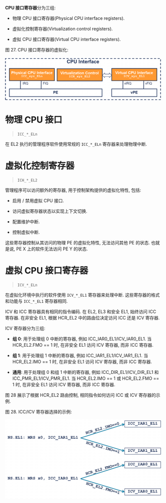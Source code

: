 
**CPU 接口寄存器**分为三组:

- 物理 CPU 接口寄存器(Physical CPU interface registers).

- 虚拟化控制寄存器(Virtualization control registers).

- 虚拟 CPU 接口寄存器(Virtual CPU interface registers).

图 27. CPU 接口寄存器的虚拟化:

<div align='center'>
<img src="./images/2025-03-01-11-11-26.png"/>
</div>

# 物理 CPU 接口

> `ICC_*_ELn`

在 EL2 执行的管理程序软件使用常规的 `ICC_*_ELn` 寄存器来处理物理中断.

# 虚拟化控制寄存器

> `ICH_*_EL2`

管理程序可以访问额外的寄存器, 用于控制架构提供的虚拟化特性, 包括:

- 启用 / 禁用虚拟 CPU 接口.

- 访问虚拟寄存器状态以实现上下文切换.

- 配置维护中断.

- 控制虚拟中断.

这些寄存器控制从其访问的物理 PE 的虚拟化特性, 无法访问其他 PE 的状态. 也就是说, PE X 上的软件无法访问 PE Y 的状态.

# 虚拟 CPU 接口寄存器

> `ICV_*_ELn`

在虚拟化环境中执行的软件使用 `ICV_*_EL1` 寄存器来处理中断. 这些寄存器的格式和功能与 `ICC_*_EL1` 寄存器相同.

ICV 和 ICC 寄存器具有相同的指令编码. 在 EL2, EL3 和安全 EL1, 始终访问 ICC 寄存器. 在非安全 EL1, 根据 HCR_EL2 中的路由位决定访问 ICC 还是 ICV 寄存器.

ICV 寄存器分为三组:

- **组 0**: 用于处理组 0 中断的寄存器, 例如 ICC_IAR0_EL1/ICV_IAR0_EL1. 当 HCR_EL2.FMO == 1 时, 在非安全 EL1 访问 ICV 寄存器, 而非 ICC 寄存器.

- **组 1**: 用于处理组 1 中断的寄存器, 例如 ICC_IAR1_EL1/ICV_IAR1_EL1. 当 HCR_EL2.IMO == 1 时, 在非安全 EL1 访问 ICV 寄存器, 而非 ICC 寄存器.

- **通用**: 用于处理组 0 和组 1 中断的寄存器, 例如 ICC_DIR_EL1/ICV_DIR_EL1 和 ICC_PMR_EL1/ICV_PMR_EL1. 当 HCR_EL2.IMO == 1 或 HCR_EL2.FMO == 1 时, 在非安全 EL1 访问 ICV 寄存器, 而非 ICC 寄存器.

图 28 展示了根据 HCR_EL2 路由控制, 相同指令如何访问 ICC 或 ICV 寄存器的示例.

图 28. ICC/ICV 寄存器选择的示例:

<div align='center'>
<img src="./images/2025-03-01-11-15-23.png"/>
</div>
